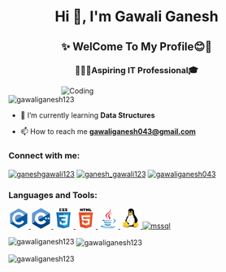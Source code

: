 <h1 align="center">Hi 👋, I'm Gawali Ganesh</h1>
<h2 align="center">✨ WelCome To My Profile😊💫</h2>
<h3 align="center"><b>👨🏻‍💻Aspiring IT Professional🎓</b></h3>

<img align= "right" alt= "Coding" width= "400" src = "https://user-images.githubusercontent.com/98527559/175492401-7d16c8fd-da98-4dc4-b8f6-b4993744a063.gif">

<p align="left"> <img src="https://komarev.com/ghpvc/?username=gawaliganesh123&label=Profile%20views&color=0e75b6&style=flat" alt="gawaliganesh123" /> </p>

- 🌱 I’m currently learning **Data Structures**

- 📫 How to reach me **gawaliganesh043@gmail.com**

<h3 align="left">Connect with me:</h3>
<p align="left">
<a href="https://linkedin.com/in/ganeshgawali123" target="blank"><img align="center" src="https://raw.githubusercontent.com/rahuldkjain/github-profile-readme-generator/master/src/images/icons/Social/linked-in-alt.svg" alt="ganeshgawali123" height="30" width="40" /></a>
<a href="https://instagram.com/ganesh_gawali123" target="blank"><img align="center" src="https://raw.githubusercontent.com/rahuldkjain/github-profile-readme-generator/master/src/images/icons/Social/instagram.svg" alt="ganesh_gawali123" height="30" width="40" /></a>
<a href="https://www.hackerrank.com/gawaliganesh043" target="blank"><img align="center" src="https://raw.githubusercontent.com/rahuldkjain/github-profile-readme-generator/master/src/images/icons/Social/hackerrank.svg" alt="gawaliganesh043" height="30" width="40" /></a>
</p>

<h3 align="left">Languages and Tools:</h3>
<p align="left"> <a href="https://www.cprogramming.com/" target="_blank" rel="noreferrer"> <img src="https://raw.githubusercontent.com/devicons/devicon/master/icons/c/c-original.svg" alt="c" width="40" height="40"/> </a> <a href="https://www.w3schools.com/cpp/" target="_blank" rel="noreferrer"> <img src="https://raw.githubusercontent.com/devicons/devicon/master/icons/cplusplus/cplusplus-original.svg" alt="cplusplus" width="40" height="40"/> </a> <a href="https://www.w3schools.com/css/" target="_blank" rel="noreferrer"> <img src="https://raw.githubusercontent.com/devicons/devicon/master/icons/css3/css3-original-wordmark.svg" alt="css3" width="40" height="40"/> </a> <a href="https://www.w3.org/html/" target="_blank" rel="noreferrer"> <img src="https://raw.githubusercontent.com/devicons/devicon/master/icons/html5/html5-original-wordmark.svg" alt="html5" width="40" height="40"/> </a> <a href="https://www.java.com" target="_blank" rel="noreferrer"> <img src="https://raw.githubusercontent.com/devicons/devicon/master/icons/java/java-original.svg" alt="java" width="40" height="40"/> </a> <a href="https://www.linux.org/" target="_blank" rel="noreferrer"> <img src="https://raw.githubusercontent.com/devicons/devicon/master/icons/linux/linux-original.svg" alt="linux" width="40" height="40"/> </a> <a href="https://www.microsoft.com/en-us/sql-server" target="_blank" rel="noreferrer"> <img src="https://www.svgrepo.com/show/303229/microsoft-sql-server-logo.svg" alt="mssql" width="40" height="40"/> </a> </p>

<p><img align="left" src="https://github-readme-stats.vercel.app/api/top-langs?username=gawaliganesh123&show_icons=true&locale=en&layout=compact" alt="gawaliganesh123" /></p>

<p>&nbsp;<img align="center" src="https://github-readme-stats.vercel.app/api?username=gawaliganesh123&show_icons=true&locale=en" alt="gawaliganesh123" /></p>

<p><img align="center" src="https://github-readme-streak-stats.herokuapp.com/?user=gawaliganesh123&" alt="gawaliganesh123" /></p>
